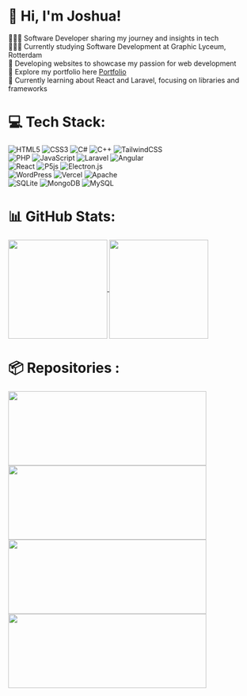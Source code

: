 # 👋 Hi, I'm Joshua!
👩🏻‍💻 Software Developer sharing my journey and insights in tech <br/>
👩🏻‍🎓 Currently studying Software Development at Graphic Lyceum, Rotterdam <br/>
🎨 Developing websites to showcase my passion for web development <br/>
🌷 Explore my portfolio here [Portfolio](https://joshuamohanlal.com/) <br/>
💭 Currently learning about React and Laravel, focusing on libraries and frameworks <br/>

# 💻 Tech Stack:
![HTML5](https://img.shields.io/badge/html5-%23E34F26.svg?style=for-the-badge&logo=html5&logoColor=white) 
![CSS3](https://img.shields.io/badge/css3-%231572B6.svg?style=for-the-badge&logo=css3&logoColor=white) 
![C#](https://img.shields.io/badge/c%23-%23239120.svg?style=for-the-badge&logo=csharp&logoColor=white)
![C++](https://img.shields.io/badge/c++-%2300599C.svg?style=for-the-badge&logo=c%2B%2B&logoColor=white) 
![TailwindCSS](https://img.shields.io/badge/tailwindcss-%2338B2AC.svg?style=for-the-badge&logo=tailwind-css&logoColor=white)<br/>
![PHP](https://img.shields.io/badge/php-%23777BB4.svg?style=for-the-badge&logo=php&logoColor=white) 
![JavaScript](https://img.shields.io/badge/javascript-%23323330.svg?style=for-the-badge&logo=javascript&logoColor=%23F7DF1E)
![Laravel](https://img.shields.io/badge/laravel-%23FF2D20.svg?style=for-the-badge&logo=laravel&logoColor=white) 
![Angular](https://img.shields.io/badge/angular-%23DD0031.svg?style=for-the-badge&logo=angular&logoColor=white)<br/>
![React](https://img.shields.io/badge/react-%2320232a.svg?style=for-the-badge&logo=react&logoColor=%2361DAFB) 
![P5js](https://img.shields.io/badge/p5.js-ED225D?style=for-the-badge&logo=p5.js&logoColor=FFFFFF)
![Electron.js](https://img.shields.io/badge/Electron-191970?style=for-the-badge&logo=Electron&logoColor=white) <br/>
![WordPress](https://img.shields.io/badge/WordPress-%23117AC9.svg?style=for-the-badge&logo=WordPress&logoColor=white) 
![Vercel](https://img.shields.io/badge/vercel-%23000000.svg?style=for-the-badge&logo=vercel&logoColor=white) 
![Apache](https://img.shields.io/badge/apache-%23D42029.svg?style=for-the-badge&logo=apache&logoColor=white) 
<br/>
![SQLite](https://img.shields.io/badge/sqlite-%2307405e.svg?style=for-the-badge&logo=sqlite&logoColor=white) 
![MongoDB](https://img.shields.io/badge/MongoDB-%234ea94b.svg?style=for-the-badge&logo=mongodb&logoColor=white) 
![MySQL](https://img.shields.io/badge/mysql-4479A1.svg?style=for-the-badge&logo=mysql&logoColor=white) 


# 📊 GitHub Stats:
<a href="https://github.com/anuraghazra/github-readme-stats">
  <img height=200 align="center" src="https://github-readme-stats.vercel.app/api?username=88893&theme=tokyonight&hide_border=false&include_all_commits=true&count_private=false" />
</a> 
<a href="https://github.com/anuraghazra/github-readme-stats">
  <img height=200 align="center" src="https://github-readme-stats.vercel.app/api/top-langs/?username=88893&theme=tokyonight&hide_border=false&include_all_commits=false&count_private=false&layout=donut" />
</a> 

# 📦 Repositories :
<a href="https://github.com/88893/Joshua.Portfolio">
  <img height=150 width=400 align="center" src="https://github-readme-stats.vercel.app/api/pin/?username=88893&theme=tokyonight&repo=Joshua.Portfolio" />
</a>
<a href="https://github.com/88893/Zenno-Webshop">
  <img height=150 width=400 align="center" src="https://github-readme-stats.vercel.app/api/pin/?username=88893&theme=tokyonight&repo=Zenno-Webshop" />
</a>

<br/>
<a href="https://github.com/88893/Laravel-CRUD">
  <img height=150 width=400 align="center" src="https://github-readme-stats.vercel.app/api/pin/?username=88893&theme=tokyonight&repo=Laravel-CRUD" />
</a>
<a href="https://github.com/88893/Old-Portfolio-page">
  <img height=150 width=400 align="center" src="https://github-readme-stats.vercel.app/api/pin/?username=88893&theme=tokyonight&repo=Old-Portfolio-page" />
</a>



